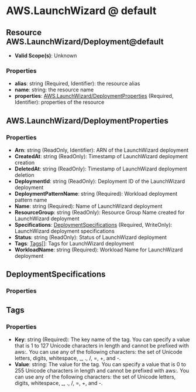 # AWS.LaunchWizard @ default

## Resource AWS.LaunchWizard/Deployment@default
* **Valid Scope(s)**: Unknown
### Properties
* **alias**: string (Required, Identifier): the resource alias
* **name**: string: the resource name
* **properties**: [AWS.LaunchWizard/DeploymentProperties](#awslaunchwizarddeploymentproperties) (Required, Identifier): properties of the resource

## AWS.LaunchWizard/DeploymentProperties
### Properties
* **Arn**: string (ReadOnly, Identifier): ARN of the LaunchWizard deployment
* **CreatedAt**: string (ReadOnly): Timestamp of LaunchWizard deployment creation
* **DeletedAt**: string (ReadOnly): Timestamp of LaunchWizard deployment deletion
* **DeploymentId**: string (ReadOnly): Deployment ID of the LaunchWizard deployment
* **DeploymentPatternName**: string (Required): Workload deployment pattern name
* **Name**: string (Required): Name of LaunchWizard deployment
* **ResourceGroup**: string (ReadOnly): Resource Group Name created for LaunchWizard deployment
* **Specifications**: [DeploymentSpecifications](#deploymentspecifications) (Required, WriteOnly): LaunchWizard deployment specifications
* **Status**: string (ReadOnly): Status of LaunchWizard deployment
* **Tags**: [Tags](#tags)[]: Tags for LaunchWizard deployment
* **WorkloadName**: string (Required): Workload Name for LaunchWizard deployment

## DeploymentSpecifications
### Properties

## Tags
### Properties
* **Key**: string (Required): The key name of the tag. You can specify a value that is 1 to 127 Unicode characters in length and cannot be prefixed with aws:. You can use any of the following characters: the set of Unicode letters, digits, whitespace, _, ., /, =, +, and -. 
* **Value**: string: The value for the tag. You can specify a value that is 0 to 255 Unicode characters in length and cannot be prefixed with aws:. You can use any of the following characters: the set of Unicode letters, digits, whitespace, _, ., /, =, +, and -. 

